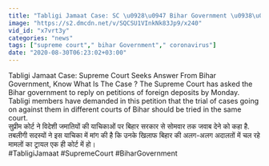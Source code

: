 ```yaml
---
title: "Tabligi Jamaat Case: SC \u0928\u0947 Bihar Government \u0938\u0947 \u092e\u093e\u0902\u0917\u093e \u091c\u0935\u093e\u092c, \u091c\u093e\u0928\u093f\u090f \u0915\u094d\u200d\u092f\u093e \u0939\u0948 \u092e\u093e\u092e\u0932\u093e ? \u0935\u0928\u0907\u0902\u0921\u093f\u092f\u093e \u0939\u093f\u0902\u0926\u0940"
image: "https://s2.dmcdn.net/v/SQCSU1VInkNk83Jp9/x240"
vid_id: "x7vrt3y"
categories: "news"
tags: ["supreme court"," bihar Government"," coronavirus"]
date: "2020-08-30T06:23:02+03:00"
---
```

Tabligi Jamaat Case: Supreme Court Seeks Answer From Bihar Government, Know What Is The Case ? The Supreme Court has asked the Bihar government to reply on petitions of foreign deposits by Monday. Tabligi members have demanded in this petition that the trial of cases going on against them in different courts of Bihar should be tried in the same court.    <br>सुप्रीम कोर्ट ने विदेशी जमातियों की याचिकाओं पर बिहार सरकार से सोमवार तक जवाब देने को कहा है. तबलीगी सदस्यों ने इस याचिका में मांग की है कि उनके खिलाफ बिहार की अलग-अलग अदालतों में चल रहे मामलों का ट्रायल एक ही कोर्ट में हो।    <br>#TabligiJamaat #SupremeCourt #BiharGovernment
